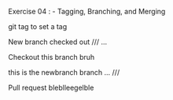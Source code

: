 Exercise 04 : - Tagging, Branching, and Merging

git tag <commit-num> to set a tag

New branch checked out
///
...

Checkout this branch bruh

this is the newbranch branch
...
///


Pull request
 bleblleegelble